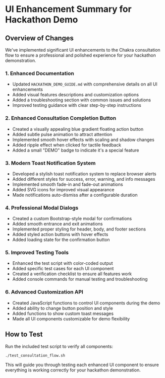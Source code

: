 # UI Enhancement Summary for Hackathon Demo

## Overview of Changes

We've implemented significant UI enhancements to the Chakra consultation flow to ensure a professional and polished experience for your hackathon demonstration.

### 1. Enhanced Documentation

- Updated `HACKATHON_DEMO_GUIDE.md` with comprehensive details on all UI enhancements
- Added visual features descriptions and customization options
- Added a troubleshooting section with common issues and solutions
- Improved testing guidance with clear step-by-step instructions

### 2. Enhanced Consultation Completion Button

- Created a visually appealing blue gradient floating action button
- Added subtle pulse animation to attract attention
- Implemented smooth hover effects with scaling and shadow changes
- Added ripple effect when clicked for tactile feedback
- Added a small "DEMO" badge to indicate it's a special feature

### 3. Modern Toast Notification System

- Developed a stylish toast notification system to replace browser alerts
- Added different styles for success, error, warning, and info messages
- Implemented smooth fade-in and fade-out animations
- Added SVG icons for improved visual appearance
- Made notifications auto-dismiss after a configurable duration

### 4. Professional Modal Dialogs

- Created a custom Bootstrap-style modal for confirmations
- Added smooth entrance and exit animations
- Implemented proper styling for header, body, and footer sections
- Added styled action buttons with hover effects
- Added loading state for the confirmation button

### 5. Improved Testing Tools

- Enhanced the test script with color-coded output
- Added specific test cases for each UI component
- Created a verification checklist to ensure all features work
- Added console commands for manual testing and troubleshooting

### 6. Advanced Customization API

- Created JavaScript functions to control UI components during the demo
- Added ability to change button position and style
- Added functions to show custom toast messages
- Made all UI components customizable for demo flexibility

## How to Test

Run the included test script to verify all components:

```bash
./test_consultation_flow.sh
```

This will guide you through testing each enhanced UI component to ensure everything is working correctly for your hackathon demonstration.
